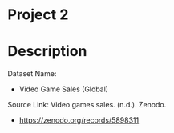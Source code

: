 # Project 2

# Description

Dataset Name: 
- Video Game Sales (Global)

Source Link:
Video games sales. (n.d.). Zenodo.
- https://zenodo.org/records/5898311

